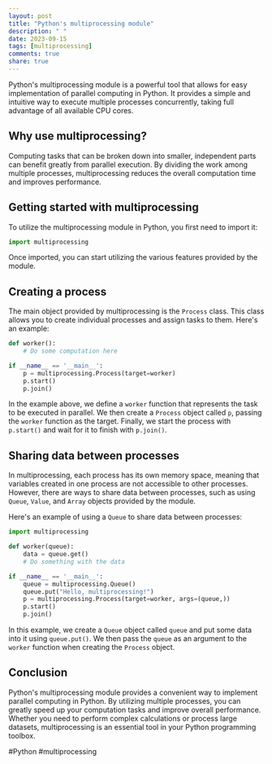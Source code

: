 ```yaml
---
layout: post
title: "Python's multiprocessing module"
description: " "
date: 2023-09-15
tags: [multiprocessing]
comments: true
share: true
---
```


Python's multiprocessing module is a powerful tool that allows for easy implementation of parallel computing in Python. It provides a simple and intuitive way to execute multiple processes concurrently, taking full advantage of all available CPU cores.

## Why use multiprocessing?

Computing tasks that can be broken down into smaller, independent parts can benefit greatly from parallel execution. By dividing the work among multiple processes, multiprocessing reduces the overall computation time and improves performance.

## Getting started with multiprocessing

To utilize the multiprocessing module in Python, you first need to import it:

```python
import multiprocessing
```

Once imported, you can start utilizing the various features provided by the module.

## Creating a process

The main object provided by multiprocessing is the `Process` class. This class allows you to create individual processes and assign tasks to them. Here's an example:

```python
def worker():
    # Do some computation here

if __name__ == '__main__':
    p = multiprocessing.Process(target=worker)
    p.start()
    p.join()
```

In the example above, we define a `worker` function that represents the task to be executed in parallel. We then create a `Process` object called `p`, passing the `worker` function as the target. Finally, we start the process with `p.start()` and wait for it to finish with `p.join()`.

## Sharing data between processes

In multiprocessing, each process has its own memory space, meaning that variables created in one process are not accessible to other processes. However, there are ways to share data between processes, such as using `Queue`, `Value`, and `Array` objects provided by the module.

Here's an example of using a `Queue` to share data between processes:

```python
import multiprocessing

def worker(queue):
    data = queue.get()
    # Do something with the data

if __name__ == '__main__':
    queue = multiprocessing.Queue()
    queue.put("Hello, multiprocessing!")
    p = multiprocessing.Process(target=worker, args=(queue,))
    p.start()
    p.join()
```

In this example, we create a `Queue` object called `queue` and put some data into it using `queue.put()`. We then pass the `queue` as an argument to the `worker` function when creating the `Process` object.

## Conclusion

Python's multiprocessing module provides a convenient way to implement parallel computing in Python. By utilizing multiple processes, you can greatly speed up your computation tasks and improve overall performance. Whether you need to perform complex calculations or process large datasets, multiprocessing is an essential tool in your Python programming toolbox.

#Python #multiprocessing